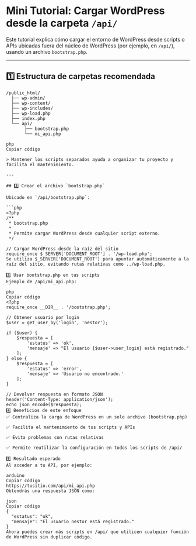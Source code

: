 # Mini Tutorial: Cargar WordPress desde la carpeta `/api/`

Este tutorial explica cómo cargar el entorno de WordPress desde scripts o APIs ubicadas fuera del núcleo de WordPress (por ejemplo, en `/api/`), usando un archivo `bootstrap.php`.

---

## 1️⃣ Estructura de carpetas recomendada

```text
/public_html/
  ├── wp-admin/
  ├── wp-content/
  ├── wp-includes/
  ├── wp-load.php
  ├── index.php
  └── api/
       ├── bootstrap.php
       └── mi_api.php

php
Copiar código

> Mantener los scripts separados ayuda a organizar tu proyecto y facilita el mantenimiento.

---

## 2️⃣ Crear el archivo `bootstrap.php`

Ubicado en `/api/bootstrap.php`:

```php
<?php
/**
 * bootstrap.php
 * 
 * Permite cargar WordPress desde cualquier script externo.
 */

// Cargar WordPress desde la raíz del sitio
require_once $_SERVER['DOCUMENT_ROOT'] . '/wp-load.php';
Se utiliza $_SERVER['DOCUMENT_ROOT'] para apuntar automáticamente a la raíz del sitio, evitando rutas relativas como ../wp-load.php.

3️⃣ Usar bootstrap.php en tus scripts
Ejemplo de /api/mi_api.php:

php
Copiar código
<?php
require_once __DIR__ . '/bootstrap.php';

// Obtener usuario por login
$user = get_user_by('login', 'nestor');

if ($user) {
    $respuesta = [
        'estatus' => 'ok',
        'mensaje' => "El usuario {$user->user_login} está registrado."
    ];
} else {
    $respuesta = [
        'estatus' => 'error',
        'mensaje' => 'Usuario no encontrado.'
    ];
}

// Devolver respuesta en formato JSON
header('Content-Type: application/json');
echo json_encode($respuesta);
4️⃣ Beneficios de este enfoque
✅ Centraliza la carga de WordPress en un solo archivo (bootstrap.php)

✅ Facilita el mantenimiento de tus scripts y APIs

✅ Evita problemas con rutas relativas

✅ Permite reutilizar la configuración en todos los scripts de /api/

5️⃣ Resultado esperado
Al acceder a tu API, por ejemplo:

arduino
Copiar código
https://tusitio.com/api/mi_api.php
Obtendrás una respuesta JSON como:

json
Copiar código
{
  "estatus": "ok",
  "mensaje": "El usuario nestor está registrado."
}
Ahora puedes crear más scripts en /api/ que utilicen cualquier función de WordPress sin duplicar código.
